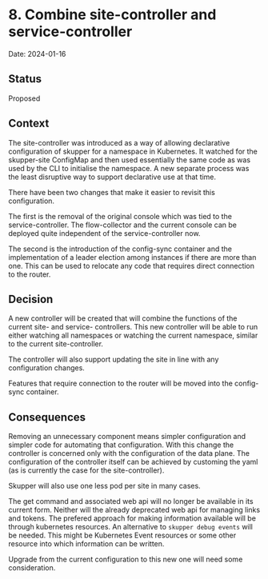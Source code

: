 # 8. Combine site-controller and service-controller

Date: 2024-01-16

## Status

Proposed

## Context

The site-controller was introduced as a way of allowing declarative
configuration of skupper for a namespace in Kubernetes. It watched for
the skupper-site ConfigMap and then used essentially the same code as
was used by the CLI to initialise the namespace. A new separate
process was the least disruptive way to support declarative use at
that time.

There have been two changes that make it easier to revisit this
configuration.

The first is the removal of the original console which was tied to the
service-controller. The flow-collector and the current console can be
deployed quite independent of the service-controller now.

The second is the introduction of the config-sync container and the
implementation of a leader election among instances if there are more
than one. This can be used to relocate any code that requires direct
connection to the router.

## Decision

A new controller will be created that will combine the functions of
the current site- and service- controllers. This new controller will
be able to run either watching all namespaces or watching the current
namespace, similar to the current site-controller.

The controller will also support updating the site in line with any
configuration changes.

Features that require connection to the router will be moved into the
config-sync container.

## Consequences

Removing an unnecessary component means simpler configuration and
simpler code for automating that configuration. With this change the
controller is concerned only with the configuration of the data
plane. The configuration of the controller itself can be achieved by
customing the yaml (as is currently the case for the site-controller).

Skupper will also use one less pod per site in many cases.

The get command and associated web api will no longer be available in
its current form. Neither will the already deprecated web api for
managing links and tokens. The prefered approach for making
information available will be through kubernetes resources. An
alternative to `skupper debug events` will be needed. This might be
Kubernetes Event resources or some other resource into which
information can be written.

Upgrade from the current configuration to this new one will need some
consideration.
